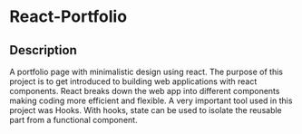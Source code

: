 # React-Portfolio

## Description

A portfolio page with minimalistic design using react. The purpose of this project is to get introduced to building web applications with react components. React breaks down the web app into different components making coding more efficient and flexible. A very important tool used in this project was Hooks. With hooks, state can be used to isolate the reusable part from a functional component.
